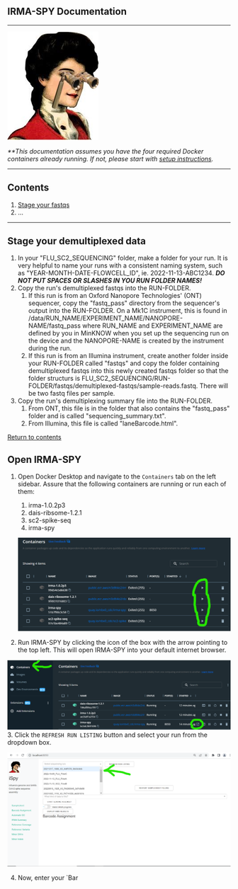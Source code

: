 ## IRMA-SPY Documentation
<hr>

![alt text](./images/irma-spy.jpg)

 _**This documentation assumes you have the four required Docker containers already running. If not, please start with [setup instructions](./README.md)._

<hr>

 ## Contents
1. [Stage your fastqs](#stage-your-demultiplexed-data)
2. ...
<hr>

## Stage your demultiplexed data
1. In your "FLU_SC2_SEQUENCING" folder, make a folder for your run. It is very helpful to name your runs with a consistent naming system, such as "YEAR-MONTH-DATE-FLOWCELL_ID", ie. 2022-11-13-ABC1234. **_DO NOT PUT SPACES OR SLASHES IN YOU RUN FOLDER NAMES!_**
2. Copy the run's demultiplexed fastqs into the RUN-FOLDER.
    1. If this run is from an Oxford Nanopore Technologies' (ONT) sequencer, copy the "fastq_pass" directory from the sequencer's output into the RUN-FOLDER. On a Mk1C instrument, this is found in /data/RUN_NAME/EXPERIMENT_NAME/NANOPORE-NAME/fastq_pass where RUN_NAME and EXPERIMENT_NAME are defined by you in MinKNOW when you set up the sequencing run on the device and the NANOPORE-NAME is created by the instrument during the run.
    2. If this run is from an Illumina instrument, create another folder inside your RUN-FOLDER called "fastqs" and copy the folder containing demultiplexed fastqs into this newly created fastqs folder so that the folder structurs is FLU_SC2_SEQUENCING/RUN-FOLDER/fastqs/demultiplexed-fastqs/sample-reads.fastq. There will be two fastq files per sample.
3. Copy the run's demultiplexing summary file into the RUN-FOLDER.
    1. From ONT, this file is in the folder that also contains the "fastq_pass" folder and is called "sequencing_summary.txt".
    2. From Illumina, this file is called "laneBarcode.html".

[Return to contents](#contents)

## Open IRMA-SPY
1. Open Docker Desktop and navigate to the `Containers` tab on the left sidebar. Assure that the following containers are running or run each of them:
    1. irma-1.0.2p3
    2. dais-ribsome-1.2.1
    3. sc2-spike-seq
    4. irma-spy
    
    ![alt text](./images/dockerdesktop_run_containers.png)
2. Run IRMA-SPY by clicking the icon of the box with the arrow pointing to the top left. This will open IRMA-SPY into your default internet browser.

![alt text](./images/dockerdesktop_launch_irmaspy.png)
3. Click the `REFRESH RUN LISTING` button and select your run from the dropdown box.

![alt text](./images/spy-selectRun.png)

4. Now, enter your `Bar


